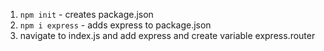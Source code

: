 1. `npm init` - creates package.json 
2. `npm i express` - adds express to package.json
3. navigate to index.js and add express and create variable express.router
